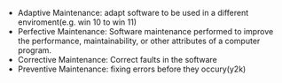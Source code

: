- Adaptive Maintenance: adapt software to be used in a different enviroment(e.g. win 10 to win 11)
- Perfective Maintenance: Software maintenance performed to improve the performance, maintainability, or other attributes of a computer program.
- Corrective Maintenance: Correct faults in the software 
- Preventive Maintenance: fixing errors before they occury(y2k)

